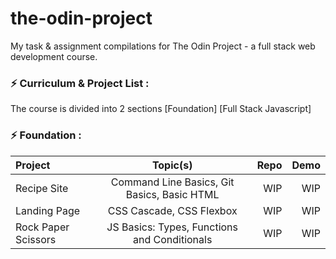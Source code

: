 # the-odin-project
My task &amp; assignment compilations for The Odin Project - a full stack web development course.

###  :zap: Curriculum & Project List :

The course is divided into 2 sections [Foundation] [Full Stack Javascript]

###  :zap: Foundation :

| Project             |  Topic(s)                                    | Repo | Demo |
|:--------------------|:--------------------------------------------:|-----:|-----:|
| Recipe Site         | Command Line Basics, Git Basics, Basic HTML  | WIP  | WIP  |
| Landing Page        |  CSS Cascade, CSS Flexbox                    | WIP  | WIP  |
| Rock Paper Scissors | JS Basics: Types, Functions and Conditionals | WIP  | WIP  |
